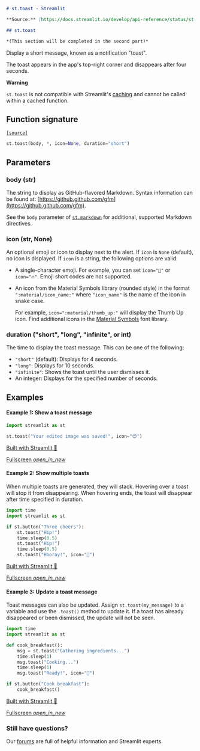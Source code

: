 ```markdown
# st.toast - Streamlit

**Source:** [https://docs.streamlit.io/develop/api-reference/status/st.toast](https://docs.streamlit.io/develop/api-reference/status/st.toast)

## st.toast

*(This section will be completed in the second part)*
```


Display a short message, known as a notification "toast".

The toast appears in the app's top-right corner and disappears after four seconds.

**Warning**

`st.toast` is not compatible with Streamlit's [caching](https://docs.streamlit.io/develop/concepts/architecture/caching) and cannot be called within a cached function.

## Function signature

[`[source]`](https://github.com/streamlit/streamlit/blob/1.50.0/lib/streamlit/elements/toast.py#L38 "View st.toast source code on GitHub")

```python
st.toast(body, *, icon=None, duration="short")
```

## Parameters

### body (str)

The string to display as GitHub-flavored Markdown. Syntax information can be found at: [https://github.github.com/gfm](https://github.github.com/gfm).

See the `body` parameter of [`st.markdown`](https://docs.streamlit.io/develop/api-reference/text/st.markdown) for additional, supported Markdown directives.

### icon (str, None)

An optional emoji or icon to display next to the alert. If `icon` is `None` (default), no icon is displayed. If `icon` is a string, the following options are valid:

*   A single-character emoji. For example, you can set `icon="🚨"` or `icon="🔥"`. Emoji short codes are not supported.

*   An icon from the Material Symbols library (rounded style) in the format `":material/icon_name:"` where `"icon_name"` is the name of the icon in snake case.

    For example, `icon=":material/thumb_up:"` will display the Thumb Up icon. Find additional icons in the [Material Symbols](https://fonts.google.com/icons?icon.set=Material+Symbols&icon.style=Rounded) font library.

### duration ("short", "long", "infinite", or int)

The time to display the toast message. This can be one of the following:

*   `"short"` (default): Displays for 4 seconds.
*   `"long"`: Displays for 10 seconds.
*   `"infinite"`: Shows the toast until the user dismisses it.
*   An integer: Displays for the specified number of seconds.

## Examples

#### Example 1: Show a toast message

```python
import streamlit as st

st.toast("Your edited image was saved!", icon="😍")
```

[Built with Streamlit 🎈](https://streamlit.io)

[Fullscreen _open\_in\_new_](https://doc-status-toast.streamlit.app//?utm_medium=oembed&)

#### Example 2: Show multiple toasts

When multiple toasts are generated, they will stack. Hovering over a toast will stop it from disappearing. When hovering ends, the toast will disappear after time specified in duration.

```python
import time
import streamlit as st

if st.button("Three cheers"):
    st.toast("Hip!")
    time.sleep(0.5)
    st.toast("Hip!")
    time.sleep(0.5)
    st.toast("Hooray!", icon="🎉")
```

[Built with Streamlit 🎈](https://streamlit.io)

[Fullscreen _open\_in\_new_](https://doc-status-toast1.streamlit.app//?utm_medium=oembed&)

#### Example 3: Update a toast message

Toast messages can also be updated. Assign `st.toast(my_message)` to a variable and use the `.toast()` method to update it. If a toast has already disappeared or been dismissed, the update will not be seen.

```python
import time
import streamlit as st

def cook_breakfast():
    msg = st.toast("Gathering ingredients...")
    time.sleep(1)
    msg.toast("Cooking...")
    time.sleep(1)
    msg.toast("Ready!", icon="🥞")

if st.button("Cook breakfast"):
    cook_breakfast()
```

[Built with Streamlit 🎈](https://streamlit.io)

[Fullscreen _open\_in\_new_](https://doc-status-toast2.streamlit.app//?utm_medium=oembed&)

### Still have questions?

Our [forums](https://discuss.streamlit.io) are full of helpful information and Streamlit experts.

